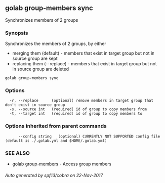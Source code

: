 ## golab group-members sync

Synchronizes members of 2 groups

### Synopsis


Synchronizes the members of 2 groups, by either

* merging them (default) - members that exist in target group but not in source group are kept
* replacing them (--replace) - members that exist in target group but not in source group are deleted

```
golab group-members sync
```

### Options

```
  -r, --replace      (optional) remove members in target group that don't exist in source group
  -s, --source int   (required) id of group to copy members from
  -t, --target int   (required) id of group to copy members to
```

### Options inherited from parent commands

```
      --config string   (optional) CURRENTLY NOT SUPPORTED config file (default is ./.golab.yml and $HOME/.golab.yml)
```

### SEE ALSO
* [golab group-members](golab_group-members.md)	 - Access group members

###### Auto generated by spf13/cobra on 22-Nov-2017
